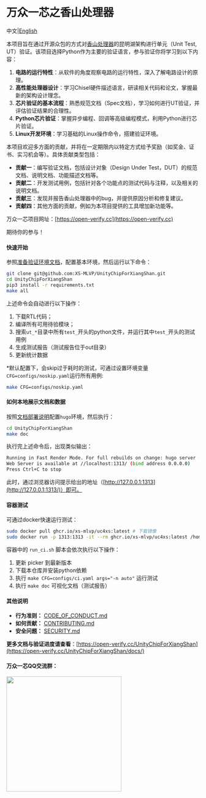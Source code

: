 # 万众一芯之香山处理器

中文|[English](/README.en.md)

本项目旨在通过开源众包的方式对[香山处理器](https://github.com/OpenXiangShan/XiangShan)的昆明湖架构进行单元（Unit Test, UT）验证。该项目选择Python作为主要的验证语言，参与验证你将学习到以下内容：

1. **电路的运行特性**：从软件的角度观察电路的运行特性，深入了解电路设计的原理。
2. **高性能处理器设计**：学习Chisel硬件描述语言，研读相关代码和论文，掌握最新的架构设计理念。
3. **芯片验证的基本流程**：熟悉规范文档（Spec文档），学习如何进行UT验证，并评估验证结果的合理性。
4. **Python芯片验证**：掌握异步编程、回调等高级编程模式，利用Python进行芯片验证。
5. **Linux开发环境**：学习基础的Linux操作命令，搭建验证环境。

本项目欢迎多方面的贡献，并将在一定期限内以特定方式给予奖励（如奖金、证书、实习机会等）。具体贡献类型包括：

- **贡献一**：编写验证文档，包括设计对象（Design Under Test，DUT）的规范文档、说明文档、功能描述文档等。
- **贡献二**：开发测试用例，包括针对各个功能点的测试代码与注释，以及相关的说明文档。
- **贡献三**：发现并报告香山处理器中的bug，并提供原因分析和修复建议。
- **贡献四**：其他方面的贡献，例如为本项目提供的工具增加新功能等。

万众一芯项目网址：[https://open-verify.cc](https://open-verify.cc)

期待你的参与！

#### 快速开始

参照[准备验证环境文档](https://open-verify.cc/UnityChipForXiangShan/docs/01_verfiy_env/)，配置基本环境，然后运行以下命令：

```bash
git clone git@github.com:XS-MLVP/UnityChipForXiangShan.git
cd UnityChipForXiangShan
pip3 install -r requirements.txt
make all
```

上述命令会自动进行以下操作：

1. 下载RTL代码；
1. 编译所有可用待验模块；
1. 搜索`ut_*`目录中所有`test_`开头的python文件，并运行其中`test_`开头的测试用例
1. 生成测试报告（测试报告位于out目录）
1. 更新统计数据

*默认配置下，会skip过于耗时的测试，可通过设置环境变量`CFG=configs/noskip.yaml`运行所有用例:

```bash
make CFG=configs/noskip.yaml
```

#### 如何本地展示文档和数据

按照[文档部署说明](https://github.com/XS-MLVP/UnityChipForXiangShan/blob/main/documents/README.md)配置`hugo`环境，然后执行：

```bash
cd UnityChipForXiangShan
make doc
```

执行完上述命令后，出现类似输出：

```bash
Running in Fast Render Mode. For full rebuilds on change: hugo server --disableFastRender
Web Server is available at //localhost:1313/ (bind address 0.0.0.0)
Press Ctrl+C to stop
```

此时，通过浏览器访问提示给出的地址（[http://127.0.0.1:1313](http://127.0.0.1:1313/)）即可。


#### 容器测试

可通过docker快速运行测试：

```bash
sudo docker pull ghcr.io/xs-mlvp/uc4xs:latest # 下载镜像
sudo docker run -p 1313:1313 -it --rm ghcr.io/xs-mlvp/uc4xs:latest /home/run_ci.sh # 运行测试
```

容器中的 `run_ci.sh` 脚本会依次执行以下操作：
1. 更新 picker 到最新版本
1. 下载本仓库并安装python依赖
1. 执行 `make CFG=configs/ci.yaml args="-n auto"` 运行测试
1. 执行 `make doc` 可视化文档（测试报告）

#### 其他说明

- **行为准则：** [CODE_OF_CONDUCT.md](/CODE_OF_CONDUCT.md)
- **如何贡献：** [CONTRIBUTING.md](/CONTRIBUTING.md)
- **安全问题：** [SECURITY.md](/SECURITY.md)


**更多文档与验证进度请查看**：[https://open-verify.cc/UnityChipForXiangShan](https://open-verify.cc/UnityChipForXiangShan/docs/)

#### 万众一芯QQ交流群：

<image src="/.github/image/600480230.jpg" alter="600480230" width=300px />
